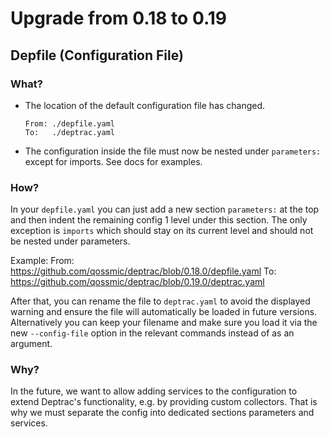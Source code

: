 # Upgrade from 0.18 to 0.19

## Depfile (Configuration File)

### What?

* The location of the default configuration file has changed.

    ```
    From: ./depfile.yaml
    To:   ./deptrac.yaml
    ```

* The configuration inside the file must now be nested under `parameters:`
  except for imports. See docs for examples.

### How?

In your `depfile.yaml` you can just add a new section `parameters:` at the top
and then indent the remaining config 1 level under this section. The only
exception is `imports` which should stay on its current level and should not be
nested under parameters.

Example:
From: https://github.com/qossmic/deptrac/blob/0.18.0/depfile.yaml
To: https://github.com/qossmic/deptrac/blob/0.19.0/deptrac.yaml

After that, you can rename the file to `deptrac.yaml` to avoid the displayed
warning and ensure the file will automatically be loaded in future versions.
Alternatively you can keep your filename and make sure you load it via the new
`--config-file` option in the relevant commands instead of as an argument.

### Why?

In the future, we want to allow adding services to the configuration to extend
Deptrac's functionality, e.g. by providing custom collectors. That is why we
must separate the config into dedicated sections parameters and services.

